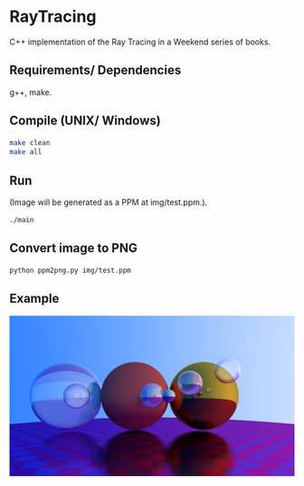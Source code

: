 # RayTracing
 C++ implementation of the Ray Tracing in a Weekend series of books.

 ## Requirements/ Dependencies
 g++, make.
 
 ## Compile (UNIX/ Windows)
```bash
make clean
make all
```

## Run
(Image will be generated as a PPM at img/test.ppm.).
```bash
./main
```

## Convert image to PNG
```bash
python ppm2png.py img/test.ppm
```

## Example
![Example of a rendered scene.](https://github.com/TheBanji/RayTracing/blob/main/img/raytracing3.png?raw=true)
